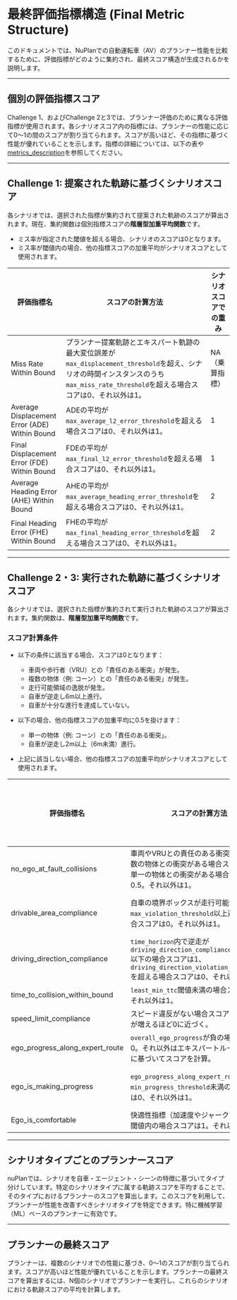 # 最終評価指標構造 (Final Metric Structure)

このドキュメントでは、NuPlanでの自動運転車（AV）のプランナー性能を比較するために、評価指標がどのように集約され、最終スコア構造が生成されるかを説明します。

---

## 個別の評価指標スコア

Challenge 1、およびChallenge 2と3では、プランナー評価のために異なる評価指標が使用されます。各シナリオスコア内の指標には、プランナーの性能に応じて0〜1の間のスコアが割り当てられます。スコアが高いほど、その指標に基づく性能が優れていることを示します。指標の詳細については、以下の表や[metrics_description](https://github.com/motional/nuplan-devkit/blob/master/docs/metrics_description.md)を参照してください。

---

## Challenge 1: 提案された軌跡に基づくシナリオスコア

各シナリオでは、選択された指標が集約されて提案された軌跡のスコアが算出されます。現在、集約関数は個別指標スコアの**階層型加重平均関数**です。

- ミス率が指定された閾値を超える場合、シナリオのスコアは0となります。
- ミス率が閾値内の場合、他の指標スコアの加重平均がシナリオスコアとして使用されます。

| 評価指標名            | スコアの計算方法                                                         | シナリオスコアでの重み |
|--------------------|-------------------------------------------------------------------|-------------------|
| Miss Rate Within Bound | プランナー提案軌跡とエキスパート軌跡の最大変位誤差が`max_displacement_threshold`を超え、シナリオの時間インスタンスのうち`max_miss_rate_threshold`を超える場合スコアは0、それ以外は1。 | NA（乗算指標）       |
| Average Displacement Error (ADE)  Within Bound        | ADEの平均が`max_average_l2_error_threshold`を超える場合スコアは0、それ以外は1。 | 1                 |
| Final Displacement Error (FDE)  Within Bound        | FDEの平均が`max_final_l2_error_threshold`を超える場合スコアは0、それ以外は1。 | 1                 |
| Average Heading Error (AHE) Within Bound        | AHEの平均が`max_average_heading_error_threshold`を超える場合スコアは0、それ以外は1。 | 2                 |
| Final Heading Error (FHE) Within Bound       | FHEの平均が`max_final_heading_error_threshold`を超える場合スコアは0、それ以外は1。 | 2                 |

---

## Challenge 2・3: 実行された軌跡に基づくシナリオスコア

各シナリオでは、選択された指標が集約されて実行された軌跡のスコアが算出されます。集約関数は、**階層型加重平均関数**です。

### スコア計算条件
- 以下の条件に該当する場合、スコアは0となります：
  - 車両や歩行者（VRU）との「責任のある衝突」が発生。
  - 複数の物体（例: コーン）との「責任のある衝突」が発生。
  - 走行可能領域の逸脱が発生。
  - 自車が逆走し6m以上進行。
  - 自車が十分な進行を達成していない。

- 以下の場合、他の指標スコアの加重平均に0.5を掛けます：
  - 単一の物体（例: コーン）との「責任のある衝突」。
  - 自車が逆走し2m以上（6m未満）進行。

- 上記に該当しない場合、他の指標スコアの加重平均がシナリオスコアとして使用されます。

| 評価指標名                 | スコアの計算方法                                                                                          | シナリオスコアでの重み |
|--------------------------|--------------------------------------------------------------------------------------------------|-------------------|
| no_ego_at_fault_collisions | 車両やVRUとの責任のある衝突、または複数の物体との衝突がある場合スコアは0。単一の物体との衝突がある場合スコアは0.5。それ以外は1。 | NA（乗算指標）       |
| drivable_area_compliance  | 自車の境界ボックスが走行可能領域から`max_violation_threshold`以上逸脱した場合スコアは0。それ以外は1。                  | NA（乗算指標）       |
| driving_direction_compliance | `time_horizon`内で逆走が`driving_direction_compliance_threshold`以下の場合スコアは1、`driving_direction_violation_threshold`を超える場合スコアは0、それ以外は0.5。 | 5                 |
| time_to_collision_within_bound | `least_min_ttc`閾値未満の場合スコアは0。それ以外は1。                                                   | 5                 |
| speed_limit_compliance    | スピード違反がない場合スコアは1、違反が増えるほど0に近づく。                                                  | 4                 |
| ego_progress_along_expert_route | `overall_ego_progress`が負の場合スコアは0。それ以外はエキスパートルート進行率に基づいてスコアを計算。                                  | 5                 |
| ego_is_making_progress    | `ego_progress_along_expert_route`が`min_progress_threshold`未満の場合スコアは0、それ以外は1。                        | NA（乗算指標）       |
| Ego_is_comfortable        | 快適性指標（加速度やジャーク）がすべて閾値内の場合スコアは1。それ以外は0。                                          | 2                 |

---

## シナリオタイプごとのプランナースコア

nuPlanでは、シナリオを自車・エージェント・シーンの特徴に基づいてタイプ分けしています。特定のシナリオタイプに属する軌跡スコアを平均することで、そのタイプにおけるプランナーのスコアを算出します。このスコアを利用して、プランナーが性能を改善すべきシナリオタイプを特定できます。特に機械学習（ML）ベースのプランナーに有効です。

---

## プランナーの最終スコア

プランナーは、複数のシナリオでの性能に基づき、0〜1のスコアが割り当てられます。スコアが高いほど性能が優れていることを示します。プランナーの最終スコアを算出するには、N個のシナリオでプランナーを実行し、これらのシナリオにおける軌跡スコアの平均を計算します。
